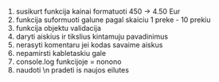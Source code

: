 1. susikurt funkcija kainai formatuoti 450 -> 4.50 Eur
2. funkcija suformuoti galune pagal skaiciu 1 preke - 10 prekiu
3. funkcija objektu validacija
3. daryti aiskius ir tikslius kintamuju pavadinimus
4. nerasyti komentaru jei kodas savaime aiskus
5. nepamirsti kabletaskiu gale
6. console.log funkcijoje = nonono
7. naudoti \n pradeti is naujos eilutes